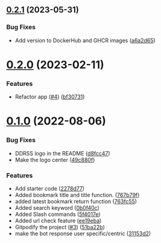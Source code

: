 ## [0.2.1](https://github.com/Pradumnasaraf/DDRSS/compare/v0.2.0...v0.2.1) (2023-05-31)


### Bug Fixes

* Add version to DockerHub and GHCR images ([a6a2d65](https://github.com/Pradumnasaraf/DDRSS/commit/a6a2d65befcf7f1faa30f39d6fee7e7a302aa30b))



# [0.2.0](https://github.com/Pradumnasaraf/DDRSS/compare/v0.1.0...v0.2.0) (2023-02-11)


### Features

* Refactor app ([#4](https://github.com/Pradumnasaraf/DDRSS/issues/4)) ([bf30731](https://github.com/Pradumnasaraf/DDRSS/commit/bf30731e6c0d615e34f02c046524d0b1bea14ce5))



# [0.1.0](https://github.com/Pradumnasaraf/DDRSS/compare/2278d77ab306367b345e20085cc16f375a9aeeb1...v0.1.0) (2022-08-06)


### Bug Fixes

* DDRSS logo in the README ([d8fcc47](https://github.com/Pradumnasaraf/DDRSS/commit/d8fcc472532d51121a98d9e84cf13ad0252c4461))
* Make the logo center ([49c880f](https://github.com/Pradumnasaraf/DDRSS/commit/49c880fb2e3d558d7d905767e7f7e19ec70020a2))


### Features

* Add starter code ([2278d77](https://github.com/Pradumnasaraf/DDRSS/commit/2278d77ab306367b345e20085cc16f375a9aeeb1))
* Added bookmark title and title function. ([767b79f](https://github.com/Pradumnasaraf/DDRSS/commit/767b79f168e495d27368f387fb903992d805d252))
* added latest bookmark return function ([763fc55](https://github.com/Pradumnasaraf/DDRSS/commit/763fc55888f87010d48391136d8460d4abfa2f11))
* Added search keyword ([0b0f40c](https://github.com/Pradumnasaraf/DDRSS/commit/0b0f40c7ecfb782bf3be2f0f07959974ba161460))
* Added Slash commands ([5f4017e](https://github.com/Pradumnasaraf/DDRSS/commit/5f4017e0387b2fd75b2f8b9da9065c52887dff95))
* Added url check feature ([ee19eba](https://github.com/Pradumnasaraf/DDRSS/commit/ee19ebab008eb4fb145054f11e83fed767ea1d55))
* Gitpodify the project ([#3](https://github.com/Pradumnasaraf/DDRSS/issues/3)) ([51ba22b](https://github.com/Pradumnasaraf/DDRSS/commit/51ba22bb9025bbb7c91e2c4b30931787264558be))
* make the bot response user specific/centric ([31153d2](https://github.com/Pradumnasaraf/DDRSS/commit/31153d250ca21aab27940dbf77a513edcbd6549a))



